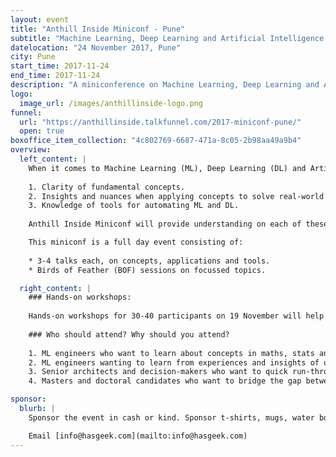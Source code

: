 ```yaml
---
layout: event
title: "Anthill Inside Miniconf - Pune"
subtitle: "Machine Learning, Deep Learning and Artificial Intelligence: concepts, applications and tools."
datelocation: "24 November 2017, Pune"
city: Pune
start_time: 2017-11-24
end_time: 2017-11-24
description: "A miniconference on Machine Learning, Deep Learning and Artificial Intelligence: concepts, applications and tools."
logo:
  image_url: /images/anthillinside-logo.png
funnel:
  url: "https://anthillinside.talkfunnel.com/2017-miniconf-pune/"
  open: true
boxoffice_item_collection: "4c802769-6687-471a-8c05-2b98aa49a9b4"
overview:
  left_content: |
    When it comes to Machine Learning (ML), Deep Learning (DL) and Artificial Intelligence (AI), three aspects are crucial:
    
    1. Clarity of fundamental concepts.
    2. Insights and nuances when applying concepts to solve real-world problems.
    3. Knowledge of tools for automating ML and DL. 
    
    Anthill Inside Miniconf will provide understanding on each of these fronts. 

    This miniconf is a full day event consisting of:
    
    * 3-4 talks each, on concepts, applications and tools.
    * Birds of Feather (BOF) sessions on focussed topics.

  right_content: |
    ### Hands-on workshops:
    
    Hands-on workshops for 30-40 participants on 19 November will help in internalizing concepts, and practical aspects of working with tools. Workshop tickets have to be purchased separately. (Workshops will be announced shortly.)
    
    ### Who should attend? Why should you attend?
    
    1. ML engineers who want to learn about concepts in maths, stats and strengthen foundations. 
    2. ML engineers wanting to learn from experiences and insights of others.
    3. Senior architects and decision-makers who want to quick run-through of concepts, implementation case studies, and overview of tools.
    4. Masters and doctoral candidates who want to bridge the gap between academia and practice. 

sponsor:
  blurb: |
    Sponsor the event in cash or kind. Sponsor t-shirts, mugs, water bottles, or set up a booth to talk to developers and decision-makers.

    Email [info@hasgeek.com](mailto:info@hasgeek.com)
---
```

